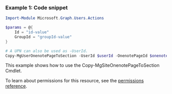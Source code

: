 ### Example 1: Code snippet

```powershellImport-Module Microsoft.Graph.Users.Actions

$params = @{
	Id = "id-value"
	GroupId = "groupId-value"
}

# A UPN can also be used as -UserId.
Copy-MgUserOnenotePageToSection -UserId $userId -OnenotePageId $onenotePageId -BodyParameter $params
```
This example shows how to use the Copy-MgSiteOnenotePageToSection Cmdlet.
To learn about permissions for this resource, see the [permissions reference](/graph/permissions-reference).

